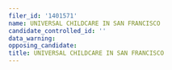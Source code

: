 ```yaml
---
filer_id: '1401571'
name: UNIVERSAL CHILDCARE IN SAN FRANCISCO
candidate_controlled_id: ''
data_warning: 
opposing_candidate: 
title: UNIVERSAL CHILDCARE IN SAN FRANCISCO
---
```

